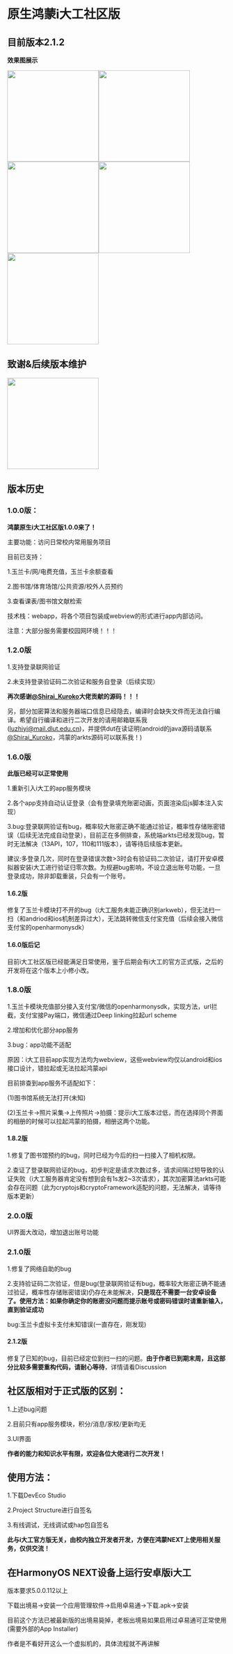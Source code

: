 # **原生鸿蒙i大工社区版**

## **目前版本2.1.2**

**效果图展示**

<img src="https://github.com/tianlongbaobao/idut-HarmonyOS-Next/blob/2.0.0/demo/%E5%BE%AE%E4%BF%A1%E5%9B%BE%E7%89%87_20241130182420.jpg" width="210px"><img src="https://github.com/tianlongbaobao/idut-HarmonyOS-Next/blob/2.0.0/demo/%E5%BE%AE%E4%BF%A1%E5%9B%BE%E7%89%87_20241130182436.jpg" width="210px"><img src="https://github.com/tianlongbaobao/idut-HarmonyOS-Next/blob/2.0.0/demo/%E5%BE%AE%E4%BF%A1%E5%9B%BE%E7%89%87_20241130182452.jpg" width="210px"><img src="https://github.com/tianlongbaobao/idut-HarmonyOS-Next/blob/2.1.0/demo/%E5%BE%AE%E4%BF%A1%E5%9B%BE%E7%89%87_20241201154854.jpg" width="210px"><img src="https://github.com/tianlongbaobao/idut-HarmonyOS-Next/blob/2.1.0/demo/%E5%BE%AE%E4%BF%A1%E5%9B%BE%E7%89%87_20241201155120.jpg" width="210px">

## **致谢&后续版本维护**
<img src="https://github.com/tianlongbaobao/idut-HarmonyOS-Next/blob/2.0.0/demo/%E5%BE%AE%E4%BF%A1%E5%9B%BE%E7%89%87_20241130183925.jpg" width="210px">

## **版本历史**
### **1.0.0版：**

**鸿蒙原生i大工社区版1.0.0来了！**

主要功能：访问日常校内常用服务项目

目前已支持：

1.玉兰卡/网/电费充值，玉兰卡余额查看

2.图书馆/体育场馆/公共资源/校外人员预约

3.查看课表/图书馆文献检索

技术栈：webapp，将各个项目包装成webview的形式进行app内部访问。

注意：大部分服务需要校园网环境！！！

### **1.2.0版**

1.支持登录联网验证

2.未支持登录验证码二次验证和服务自登录（后续实现）

**再次感谢[@Shirai_Kuroko](https://github.com/IShiraiKurokoI)大佬贡献的源码！！！**

另，部分加密算法和服务器端口信息已经隐去，编译时会缺失文件而无法自行编译。希望自行编译和进行二次开发的请用邮箱联系我(luzhiyi@mail.dlut.edu.cn)，并提供dut在读证明(android的java源码请联系[@Shirai_Kuroko](https://github.com/IShiraiKurokoI)，鸿蒙的arkts源码可以联系我！)

### **1.6.0版**
**此版已经可以正常使用**

1.重新引入i大工的app服务模块

2.各个app支持自动认证登录（会有登录填充账密动画，页面渲染后js脚本注入实现）

3.bug:登录联网验证有bug，概率较大账密正确不能通过验证，概率性存储账密错误（后续无法完成自动登录），目前正在多侧排查，系统端arkts已经发现bug，暂时无法解决（13API，107，110和111版本），请等待后续版本更新。

建议:多登录几次，同时在登录错误次数>3时会有验证码二次验证，请打开安卓模拟器安装i大工进行验证归零次数。为规避bug影响，不设立退出账号功能，一旦登录成功，除非卸载重装，只会有一个账号。

#### **1.6.2版**

修复了玉兰卡模块打不开的bug（i大工服务未能正确识别arkweb），但无法扫一扫（和andriod和ios机制差异过大），无法跳转微信支付宝充值（后续会接入微信支付宝的openharmonysdk）

#### **1.6.0版后记**

目前i大工社区版已经能满足日常使用，鉴于后期会有i大工的官方正式版，之后的开发将在这个版本上小修小改。

### **1.8.0版**

1.玉兰卡模块充值部分接入支付宝/微信的openharmonysdk，实现方法，url拦截，支付宝接Pay端口，微信通过Deep linking拉起url scheme

2.增加和优化部分app服务

3.bug：app功能不适配

  原因：i大工目前app实现方法均为webview，这些webview均仅以android和ios接口设计，错拉起或无法拉起鸿蒙api

  目前排查到app服务不适配如下：

  (1)图书馆系统无法打开(未知)

  (2)玉兰卡->照片采集->上传照片->拍摄：提示i大工版本过低，而在选择同个界面的相册的时候可以拉起鸿蒙的拍摄，相册这两个功能。

#### **1.8.2版**

1.修复了图书馆预约的bug，同时已经为今后的扫一扫接入了相机权限。

2.查证了登录联网验证的bug，初步判定是请求次数过多，请求间隔过短导致的认证失败（i大工服务器肯定没有想到会有1s发2~3次请求），其次加密算法arkts可能会存在问题（此为cryptojs和cryptoFramework适配的问题，无法解决，请等待版本更新）

### **2.0.0版**

UI界面大改动，增加退出账号功能

### **2.1.0版**

1.修复了网络自助的bug

2.支持验证码二次验证，但是bug(登录联网验证有bug，概率较大账密正确不能通过验证，概率性存储账密错误)仍存在未能解决，**只是现在不需要一台安卓设备了。使用方法：如果你确定你的账密没问题而提示账号或密码错误时请重新输入，直到验证成功**

bug:玉兰卡虚拟卡支付未知错误(一直存在，刚发现)
#### **2.1.2版**

修复了已知的bug，目前已经定位到扫一扫的问题。**由于作者已到期末周，且这部分比较多需要重构代码，请耐心等待**，详情请看Discussion

## **社区版相对于正式版的区别：**

1.上述bug问题

2.目前只有app服务模块，积分/消息/家校/更新均无

3.UI界面

**作者的能力和知识水平有限，欢迎各位大佬进行二次开发！**

## **使用方法：**
1.下载DevEco Studio

2.Project Structure进行自签名

3.有线调试，无线调试或hap包自签名

**此与i大工官方版无关，由校内独立开发者开发，方便在鸿蒙NEXT上使用相关服务，仅供交流！**

## 在HarmonyOS NEXT设备上运行安卓版i大工

版本要求5.0.0.112以上

下载出境易->安装一个应用管理软件->启用卓易通->下载.apk->安装

目前这个方法已被最新版的出境易毙掉，老板出境易如果启用过卓易通可正常使用(需要外部的App Installer)

作者是不看好开这么一个虚拟机的，具体流程就不再讲解
